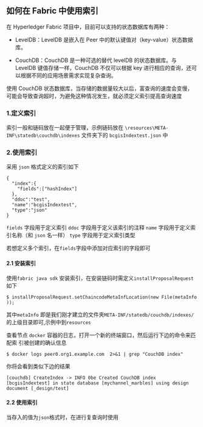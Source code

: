 ## 如何在 Fabric 中使用索引
在 Hyperledger Fabric 项目中，目前可以支持的状态数据库有两种：

- LevelDB：LevelDB 是嵌入在 Peer 中的默认键值对（key-value）状态数据库。

- CouchDB：CouchDB 是一种可选的替代 levelDB 的状态数据库。与 LevelDB 键值存储一样，CouchDB 不仅可以根据 key 进行相应的查询，还可以根据不同的应用场景需求实现复杂查询。

使用 CouchDB 状态数据库，当存储的数据量较大以后，富查询的速度会变慢，可能会导致查询超时，为避免这种情况发生，就必须定义索引提高查询速度

### 1.定义索引
索引一般和链码放在一起便于管理，示例链码放在  `\resources\META-INF\statedb\couchdb\indexes` 文件夹下的  `bcgisIndextest.json` 中

### 2.使用索引
采用 `json` 格式定义的索引如下

```shell script
{
  "index":{
    "fields":["hashIndex"]
  },
  "ddoc":"test",
  "name":"bcgisIndextest",
  "type":"json"
}
```
`fields` 字段用于定义索引
`ddoc`   字段用于定义该索引的注释
`name`   字段用于定义索引名称（和 `json` 名一样）
`type`   字段用于定义索引类型

若想定义多个索引，在`fields`字段中添加对应索引的字段即可

#### 2.1 安装索引
使用`fabric java sdk` 安装索引，在安装链码时需定义`installProposalRequest`如下

```shell script
$ installProposalRequest.setChaincodeMetaInfLocation(new File(metaInfo ));
```
其中`metaInfo` 即是我们刚才建立的文件夹`META-INF/statedb/couchdb/indexes/`的上级目录即可,示例中到`resources`

查看节点 `docker` 容器的日志，打开一个新的终端窗口，然后运行下边的命令来匹配索 引被创建的确认信息

```shell script
$ docker logs peer0.org1.example.com  2>&1 | grep "CouchDB index"
```
你将会看到类似下边的结果

```shell script
[couchdb] CreateIndex -> INFO 0be Created CouchDB index [bcgisIndextest] in state database [mychannel_marbles] using design document [_design/test]
```

#### 2.2 使用索引

当存入的值为`json`格式时，在进行复查询时使用